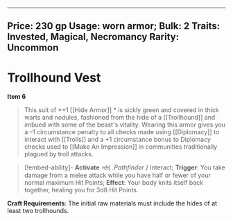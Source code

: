 
---
Price: 230 gp
Usage: worn armor;
Bulk: 2
Traits: Invested, Magical, Necromancy
Rarity: Uncommon
---

# Trollhound Vest

**Item 6**

> This suit of *+1 [[Hide Armor]] * is sickly green and covered in thick warts and nodules, fashioned from the hide of a [[Trollhound]] and imbued with some of the beast's vitality. Wearing this armor gives you a –1 circumstance penalty to all checks made using [[Diplomacy]] to interact with [[Trolls]] and a +1 circumstance bonus to Diplomacy checks used to [[Make An Impression]] in communities traditionally plagued by troll attacks.

> [!embed-ability]- **Activate**
> *⬲{ .Pathfinder }* Interact;
> **Trigger**: You take damage from a melee attack while you have half or fewer of your normal maximum Hit Points;
> **Effect**: Your body knits itself back together, healing you for 3d8 Hit Points.

**Craft Requirements**: The initial raw materials must include the hides of at least two trollhounds.





